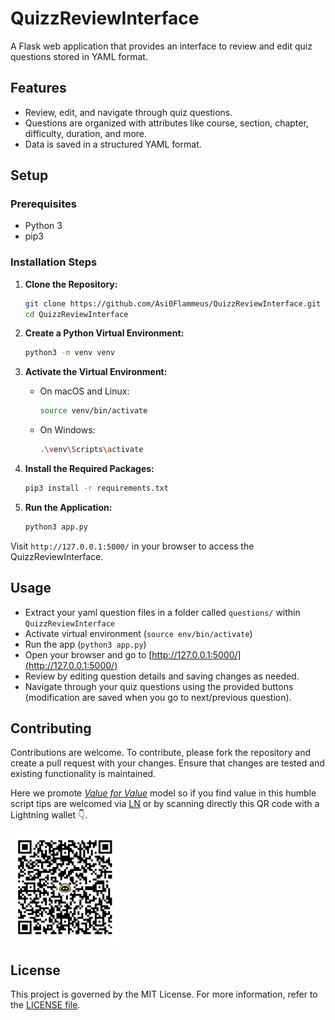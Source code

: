 # QuizzReviewInterface

A Flask web application that provides an interface to review and edit quiz questions stored in YAML format.

## Features

- Review, edit, and navigate through quiz questions.
- Questions are organized with attributes like course, section, chapter, difficulty, duration, and more.
- Data is saved in a structured YAML format.

## Setup

### Prerequisites

- Python 3
- pip3

### Installation Steps

1. **Clone the Repository:**
    ```bash
    git clone https://github.com/Asi0Flammeus/QuizzReviewInterface.git
    cd QuizzReviewInterface
    ```

2. **Create a Python Virtual Environment:**
    ```bash
    python3 -m venv venv
    ```

3. **Activate the Virtual Environment:**
    - On macOS and Linux:
        ```bash
        source venv/bin/activate
        ```

    - On Windows:
        ```bash
        .\venv\Scripts\activate
        ```

4. **Install the Required Packages:**
    ```bash
    pip3 install -r requirements.txt
    ```

5. **Run the Application:**
    ```bash
    python3 app.py
    ```

Visit `http://127.0.0.1:5000/` in your browser to access the QuizzReviewInterface.

## Usage
- Extract your yaml question files in a folder called `questions/` within `QuizzReviewInterface`
- Activate virtual environment (`source env/bin/activate`)
- Run the app (`python3 app.py`)
- Open your browser and go to [http://127.0.0.1:5000/](http://127.0.0.1:5000/)
- Review by editing question details and saving changes as needed.
- Navigate through your quiz questions using the provided buttons (modification are saved when you go to next/previous question).

## Contributing

Contributions are welcome. To contribute, please fork the repository and create a pull request with your changes. Ensure that changes are tested and existing functionality is maintained.

Here we promote [*Value for Value*](https://dergigi.com/2021/12/30/the-freedom-of-value/) model so if you find value in this humble script tips are welcomed via [LN](https://getalby.com/p/asi0) or by scanning directly this QR code with a Lightning wallet 👇.

<img src="./figure/LN-address-asi0-tip.png" width="175">

## License

This project is governed by the MIT License. For more information, refer to the [LICENSE file](./license.md).
